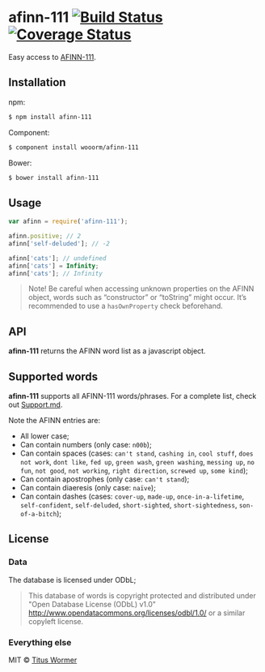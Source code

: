 # afinn-111 [![Build Status](https://img.shields.io/travis/wooorm/afinn-111.svg?style=flat)](https://travis-ci.org/wooorm/afinn-111) [![Coverage Status](https://img.shields.io/coveralls/wooorm/afinn-111.svg?style=flat)](https://coveralls.io/r/wooorm/afinn-111?branch=master)

Easy access to [AFINN-111](http://www2.imm.dtu.dk/pubdb/views/publication_details.php?id=6010).

## Installation

npm:
```sh
$ npm install afinn-111
```

Component:
```sh
$ component install wooorm/afinn-111
```

Bower:
```sh
$ bower install afinn-111
```

## Usage

```js
var afinn = require('afinn-111');

afinn.positive; // 2
afinn['self-deluded']; // -2

afinn['cats']; // undefined
afinn['cats'] = Infinity;
afinn['cats']; // Infinity
```

> Note! Be careful when accessing unknown properties on the AFINN object, words such as “constructor” or “toString” might occur.
> It’s recommended to use a `hasOwnProperty` check beforehand.

## API

**afinn-111** returns the AFINN word list as a javascript object.

## Supported words

**afinn-111** supports all AFINN-111 words/phrases. For a complete list, check out [Support.md](Support.md).

Note the AFINN entries are:

- All lower case;
- Can contain numbers (only case: `n00b`);
- Can contain spaces (cases: `can't stand`, `cashing in`, `cool stuff`, `does not work`, `dont like`, `fed up`, `green wash`, `green washing`, `messing up`, `no fun`, `not good`, `not working`, `right direction`, `screwed up`, `some kind`);
- Can contain apostrophes (only case: `can't stand`);
- Can contain diaeresis (only case: `naïve`);
- Can contain dashes (cases: `cover-up`, `made-up`, `once-in-a-lifetime`, `self-confident`, `self-deluded`, `short-sighted`, `short-sightedness`, `son-of-a-bitch`);

## License

### Data

The database is licensed under ODbL;

> This database of words is copyright protected and distributed under
> "Open Database License (ODbL) v1.0"
> http://www.opendatacommons.org/licenses/odbl/1.0/ or a similar
> copyleft license.

### Everything else

MIT © [Titus Wormer](http://wooorm.com)
